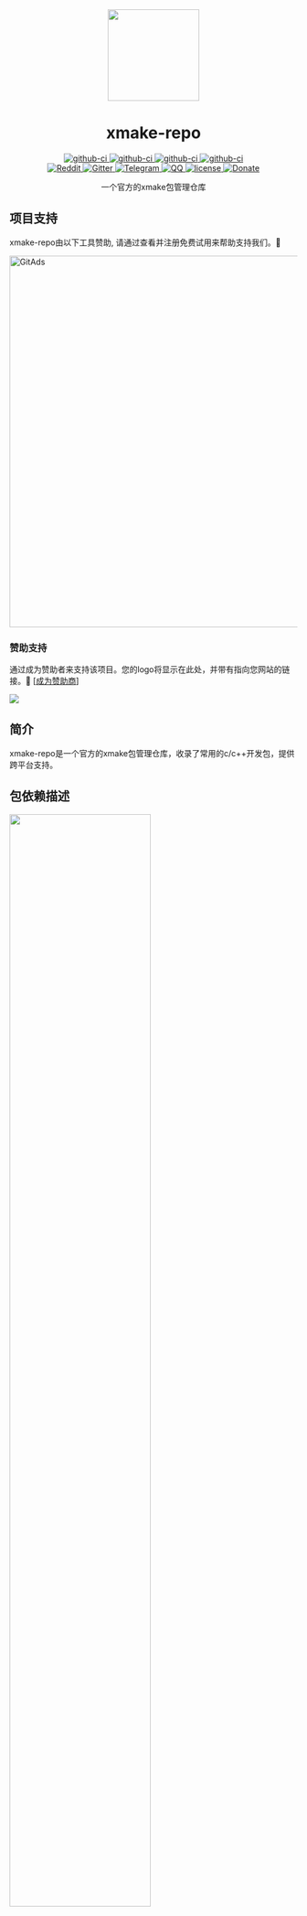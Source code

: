 <div align="center">
  <a href="https://xmake.io">
    <img width="160" heigth="160" src="https://tboox.org/static/img/xmake/logo256c.png">
  </a>  

  <h1>xmake-repo</h1>

  <div>
    <a href="https://github.com/xmake-io/xmake-repo/actions?query=workflow%3AWindows">
      <img src="https://img.shields.io/github/workflow/status/xmake-io/xmake-repo/Windows/dev.svg?style=flat-square&logo=windows" alt="github-ci" />
    </a>
    <a href="https://github.com/xmake-io/xmake-repo/actions?query=workflow%3ALinux">
      <img src="https://img.shields.io/github/workflow/status/xmake-io/xmake-repo/Linux/dev.svg?style=flat-square&logo=linux" alt="github-ci" />
    </a>
    <a href="https://github.com/xmake-io/xmake-repo/actions?query=workflow%3AmacOS">
      <img src="https://img.shields.io/github/workflow/status/xmake-io/xmake-repo/macOS/dev.svg?style=flat-square&logo=apple" alt="github-ci" />
    </a>
    <a href="https://github.com/xmake-io/xmake-repo/actions?query=workflow%3AAndroid">
      <img src="https://img.shields.io/github/workflow/status/xmake-io/xmake-repo/Android/dev.svg?style=flat-square&logo=android" alt="github-ci" />
    </a>
  </div>
  <div>
    <a href="https://www.reddit.com/r/tboox/">
      <img src="https://img.shields.io/badge/chat-on%20reddit-ff3f34.svg?style=flat-square" alt="Reddit" />
    </a>
    <a href="https://gitter.im/tboox/tboox?utm_source=badge&utm_medium=badge&utm_campaign=pr-badge&utm_content=badge">
      <img src="https://img.shields.io/gitter/room/tboox/tboox.svg?style=flat-square&colorB=96c312" alt="Gitter" />
    </a>
    <a href="https://t.me/tbooxorg">
      <img src="https://img.shields.io/badge/chat-on%20telegram-blue.svg?style=flat-square" alt="Telegram" />
    </a>
    <a href="https://jq.qq.com/?_wv=1027&k=5hpwWFv">
      <img src="https://img.shields.io/badge/chat-on%20QQ-ff69b4.svg?style=flat-square" alt="QQ" />
    </a>
    <a href="https://github.com/xmake-io/xmake-repo/blob/master/LICENSE.md">
      <img src="https://img.shields.io/github/license/xmake-io/xmake-repo.svg?colorB=f48041&style=flat-square" alt="license" />
    </a>
    <a href="http://xmake.io/pages/donation.html#donate">
      <img src="https://img.shields.io/badge/donate-us-orange.svg?style=flat-square" alt="Donate" />
    </a>
  </div>

  <p>一个官方的xmake包管理仓库</p>
</div>

## 项目支持

xmake-repo由以下工具赞助, 请通过查看并注册免费试用来帮助支持我们。🙏

<a href="https://tracking.gitads.io/?repo=xmake">
 <img src="https://images.gitads.io/xmake" alt="GitAds" width="650px"/> 
</a>

### 赞助支持

通过成为赞助者来支持该项目。您的logo将显示在此处，并带有指向您网站的链接。🙏 [[成为赞助商](https://xmake.io/#/zh-cn/about/sponsor)]

<a href="https://opencollective.com/xmake#backers" target="_blank"><img src="https://opencollective.com/xmake/backers.svg?width=890"></a>

## 简介

xmake-repo是一个官方的xmake包管理仓库，收录了常用的c/c++开发包，提供跨平台支持。

## 包依赖描述

<img src="https://xmake.io/assets/img/index/add_require.png" width="70%" />

## 包依赖管理

<img src="https://xmake.io/assets/img/index/package_manage.png" width="80%" />

如果你想要了解更多，请参考：

* [在线文档](https://xmake.io/#/zh/)
* [在线源码](https://github.com/xmake-io/xmake)
* [项目主页](https://xmake.io/cn)

## 提交一个新包到仓库

在`packages/x/xxx/xmake.lua`中写个关于新包的xmake.lua描述，然后提交一个pull-request到dev分支。

例如：[packages/z/zlib/xmake.lua](https://github.com/xmake-io/xmake-repo/blob/dev/packages/z/zlib/xmake.lua):

关于如何制作包的更详细描述，请参看文档：[制作和提交到官方仓库](https://xmake.io/#/zh-cn/package/remote_package?id=%e6%b7%bb%e5%8a%a0%e5%8c%85%e5%88%b0%e4%bb%93%e5%ba%93)

```lua
package("zlib")

    set_homepage("http://www.zlib.net")
    set_description("A Massively Spiffy Yet Delicately Unobtrusive Compression Library")

    set_urls("http://zlib.net/zlib-$(version).tar.gz",
             "https://downloads.sourceforge.net/project/libpng/zlib/$(version)/zlib-$(version).tar.gz")

    add_versions("1.2.10", "8d7e9f698ce48787b6e1c67e6bff79e487303e66077e25cb9784ac8835978017")
    add_versions("1.2.11", "c3e5e9fdd5004dcb542feda5ee4f0ff0744628baf8ed2dd5d66f8ca1197cb1a1")

    on_install("windows", function (package)
        io.gsub("win32/Makefile.msc", "%-MD", "-" .. package:config("vs_runtime"))
        os.vrun("nmake -f win32\\Makefile.msc zlib.lib")
        os.cp("zlib.lib", package:installdir("lib"))
        os.cp("*.h", package:installdir("include"))
    end)

    on_install("linux", "macosx", function (package)
        import("package.tools.autoconf").install(package, {"--static"})
    end)
 
    on_install("iphoneos", "android@linux,macosx", "mingw@linux,macosx", function (package)
        import("package.tools.autoconf").configure(package, {host = "", "--static"})
        io.gsub("Makefile", "\nAR=.-\n",      "\nAR=" .. (package:build_getenv("ar") or "") .. "\n")
        io.gsub("Makefile", "\nARFLAGS=.-\n", "\nARFLAGS=cr\n")
        io.gsub("Makefile", "\nRANLIB=.-\n",  "\nRANLIB=\n")
        os.vrun("make install -j4")
    end)

    on_test(function (package)
        assert(package:has_cfuncs("inflate", {includes = "zlib.h"}))
    end)
```

## 被支持的包列表

|linux|windows|mingw|iphoneos|macosx|android|
|-----|-------|-----|--------|------|-------|
|boost|boost|catch2|catch2|autoconf|catch2||
|bullet3|bzip2|concurrentqueue|cjson|automake|cjson||
|bzip2|cairo|cpp-taskflow|concurrentqueue|boost|concurrentqueue||
|cairo|catch2|doctest|cpp-taskflow|bullet3|cpp-taskflow||
|catch2|concurrentqueue|fmt|doctest|bzip2|doctest||
|cjson|cpp-taskflow|gtest|fmt|cairo|ffmpeg||
|concurrentqueue|doctest|imgui|gtest|catch2|fmt||
|cpp-taskflow|expat|inja|imgui|cjson|gtest||
|doctest|fmt|libjpeg|inja|cmake|imgui||
|expat|freeglut|libsdl|json-c|concurrentqueue|inja||
|ffmpeg|freetype|nlohmann_json|libcurl|cpp-taskflow|json-c||
|fmt|glew|pcre|libev|doctest|libjpeg||
|fontconfig|go|pcre2|libffi|expat|libpng||
|freeglut|gtest|spdlog|libjpeg|ffmpeg|libuv||
|freetype|imgui|tbox|libpng|fmt|libxml2||
|gettext|inja|xz|libuv|fontconfig|lua||
|glew|libcurl|zlib|libxml2|freetype|nlohmann_json||
|glib|libjpeg||nlohmann_json|gettext|spdlog||
|go|libpng||spdlog|glew|tbox||
|gperf|libsdl||tbox|glib|zlib||
|gtest|libtiff||zlib|go|||
|icu4c|libuv|||gperf|||
|imgui|libwebsockets|||gtest|||
|inja|lua|||icu4c|||
|json-c|luajit|||imgui|||
|libcurl|nana|||inja|||
|libev|nlohmann_json|||json-c|||
|libffi|oatpp|||libcurl|||
|libiconv|pcre|||libev|||
|libjpeg|pixman|||libffi|||
|libmill|protobuf-c|||libiconv|||
|libpng|protobuf-cpp|||libjpeg|||
|libsdl|raylib|||libmill|||
|libtask|skia|||libpng|||
|libtiff|spdlog|||libsdl|||
|libusb|sqlite3|||libtask|||
|libuv|tbox|||libtiff|||
|libwebsockets|unqlite|||libtool|||
|libxml2|zeromq|||libusb|||

这里只显示了部分包，如果你想看所有包列表，可以看下：[PKGLIST.md](https://github.com/xmake-io/xmake-repo/blob/master/PKGLIST.md)

我们也非常欢迎大家能够贡献一些进来。🙏 

